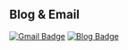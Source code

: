 ## Blog & Email

[![Gmail Badge](https://img.shields.io/badge/Gmail-d14836?logo=Gmail&logoColor=white&link=mailto:kimnamwook08@gmail.com)](mailto:kimnamwook08@gmail.com)
[![Blog Badge](https://img.shields.io/badge/-병아리개발-2e8b57?logo=AerLingus&logoColor=white&link=https://velog.io/@kimnamwook)](https://velog.io/@kimnamwook)

